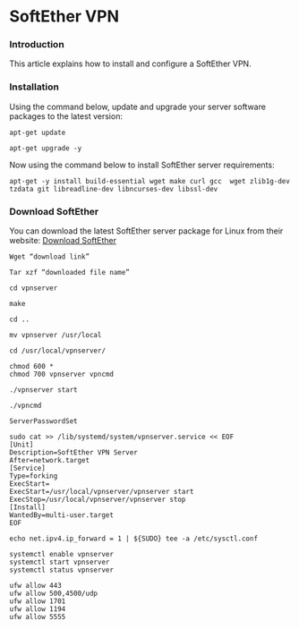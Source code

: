 # SoftEther VPN

### Introduction
This article explains how to install and configure a SoftEther VPN.

### Installation


Using the command below, update and upgrade your server software packages to the latest version:
```
apt-get update
```

```
apt-get upgrade -y
```
Now using the command below to install SoftEther server requirements:
```
apt-get -y install build-essential wget make curl gcc  wget zlib1g-dev tzdata git libreadline-dev libncurses-dev libssl-dev
```

### Download SoftEther

You can download the latest SoftEther server package for Linux from their website:
[Download SoftEther](https://www.softether-download.com/en.aspx?product=softether)

```
Wget “download link”
```


```
Tar xzf “downloaded file name”
```

```
cd vpnserver
```

```
make
```


```
cd ..
```


```
mv vpnserver /usr/local
```

```
cd /usr/local/vpnserver/
```


```
chmod 600 *
chmod 700 vpnserver vpncmd
```


```
./vpnserver start
```

```
./vpncmd
```

```
ServerPasswordSet
```


```
sudo cat >> /lib/systemd/system/vpnserver.service << EOF
[Unit]
Description=SoftEther VPN Server
After=network.target
[Service]
Type=forking
ExecStart=
ExecStart=/usr/local/vpnserver/vpnserver start
ExecStop=/usr/local/vpnserver/vpnserver stop
[Install]
WantedBy=multi-user.target
EOF
```


```
echo net.ipv4.ip_forward = 1 | ${SUDO} tee -a /etc/sysctl.conf
```


```
systemctl enable vpnserver
systemctl start vpnserver
systemctl status vpnserver
```

```
ufw allow 443
ufw allow 500,4500/udp
ufw allow 1701
ufw allow 1194
ufw allow 5555
```
